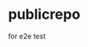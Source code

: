 # publicrepo
for e2e test







































































































































































































































































































































































































































































































































































































































































































































































































































































































































































































































































































































































































































































































































































































































































































































































































































































































































































































































































































































































































































































































































































































































































































































































































































































































































































